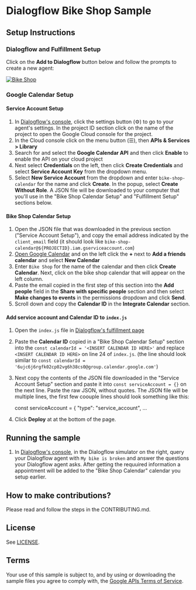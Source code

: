 # Dialogflow Bike Shop Sample

## Setup Instructions
### Dialogflow and Fulfillment Setup
Click on the **Add to Dialogflow** button below and follow the prompts to create a new agent:

[![Bike Shop](https://storage.googleapis.com/dialogflow-oneclick/deploy.svg "Bike Shop")](https://console.dialogflow.com/api-client/oneclick?templateUrl=https://storage.googleapis.com/dialogflow-oneclick/bike-shop-agent.zip&agentName=BikeShopSample)

### Google Calendar Setup
#### Service Account Setup
1. In [Dialogflow's console](https://console.dialogflow.com), click the settings button (⚙) to go to your agent's settings. In the project ID section click on the name of the project to open the Google Cloud console for the project.
1. In the Cloud console click on the menu button (☰), then **APIs & Services > Library**
1. Search for and select the **Google Calendar API** and then click **Enable** to enable the API on your cloud project
1. Next select **Credentials** on the left, then click **Create Credentials** and select **Service Account Key** from the dropdown menu.
1. Select **New Service Account** from the dropdown and enter `bike-shop-calendar` for the name and click **Create**. In the popup, select **Create Without Role**.  A JSON file will be downloaded to your computer that you'll use in the "Bike Shop Calendar Setup" and "Fulfillment Setup" sections below.

#### Bike Shop Calendar Setup
1. Open the JSON file that was downloaded in the previous section ("Service Account Setup"), and copy the email address indicated by the `client_email` field (it should look like `bike-shop-calendar@${PROJECTID}.iam.gserviceaccount.com`)
1. [Open Google Calendar](https://calendar.google.com) and on the left click the **+** next to **Add a friends calendar** and select **New Calendar**
1. Enter `Bike Shop` for the name of the calendar and then click **Create Calendar**. Next, click on the bike shop calendar that will appear on the left column.
1. Paste the email copied in the first step of this section into the **Add people** field in the **Share with specific people** section and then select **Make changes to events** in the permissions dropdown and click **Send**.
1. Scroll down and copy the **Calendar ID** in the **Integrate Calendar** section.

#### Add service account and Calendar ID to `index.js`
1. Open the `index.js` file in [Dialogflow's fulfillment page](https://console.dialogflow.com/api-client/#/agent//fulfillment)
1. Paste the **Calendar ID** copied in a "Bike Shop Calendar Setup" section into the `const calendarId = '<INSERT CALENDAR ID HERE>'` and replace `<INSERT CALENDAR ID HERE>` on line 24 of `index.js`. (the line should look similar to `const calendarId = '6ujc6j6rgfk02cp02vg6h38cs0@group.calendar.google.com'`)
1. Next copy the contents of the JSON file downloaded in the "Service Account Setup" section and paste it into `const serviceAccount = {}` on the next line.  Paste the raw JSON, without quotes.  The JSON file will be multiple lines, the first few coouple lines should look something like this:

    const serviceAccount = {
      "type": "service_account",
    ...

1. Click **Deploy** at at the bottom of the page.

## Running the sample
1. In [Dialogflow's console](https://console.dialogflow.com), in the Dialogflow simulator on the right, query your Dialogflow agent with `My bike is broken` and answer the questions your Dialogflow agent asks.  After getting the requuired information a appointment will be added to the "Bike Shop Calendar" calendar you setup earlier.

## How to make contributions?
Please read and follow the steps in the CONTRIBUTING.md.

## License
See [LICENSE](LICENSE).

## Terms
Your use of this sample is subject to, and by using or downloading the sample files you agree to comply with, the [Google APIs Terms of Service](https://developers.google.com/terms/).

